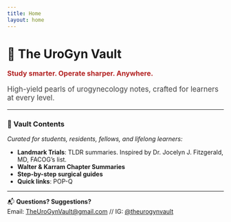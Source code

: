 ```yaml
---
title: Home
layout: home
---
```


# 🔐 **The UroGyn Vault**
<p style="font-size: 1rem; color: #b22222;">
<strong>Study smarter. Operate sharper. Anywhere.</strong>
</p>

<p style="font-size: 1.05rem; color: #444;">
High-yield pearls of urogynecology notes, crafted for learners at every level.
</p>

---

### 💾 Vault Contents  
*Curated for students, residents, fellows, and lifelong learners:*
- **Landmark Trials**: TLDR summaries. Inspired by Dr. Jocelyn J. Fitzgerald, MD, FACOG’s list.
- **Walter & Karram Chapter Summaries**
- **Step-by-step surgical guides**
- **Quick links**: POP-Q
---

📬 **Questions? Suggestions?**  
Email: [TheUroGynVault@gmail.com](mailto:TheUroGynVault@gmail.com) // IG: [@theurogynvault](https://instagram.com/theurogynvault)
